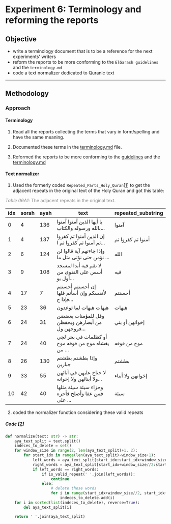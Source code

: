 # Experiment 6: Terminology and reforming the reports 


## Objective
- write a terminology document that is to be a reference for the next experiments' writers
- reform the reports to be more conforming to the `ElGarash guidelines` and the `terminology.md`
- code a text normalizer dedicated to Quranic text

---

## Methodology

### Approach
#### Terminology
1. Read all the reports collecting the terms that vary in form/spelling and have the same meaning.

2. Documented these terms in the [terminology.md](../terminology.md) file.

3. Reformed the reports to be more conforming to the [guidelines](https://github.com/ElGarash/guidelines) and the [terminology.md](../terminology.md)


#### Text normalizer
1. Used the formerly coded `Repeated_Parts_Holy_Quran`[[1]] to get the adjacent repeats in the original text of the Holy Quran and got this table:

<span style="color: #888888;">_Table 06A1_: The adjacent repeats in the original text.</span>


| idx | sorah | ayah | text  | repeated_substring |
|-----|-------|------| ----- | ------------------ |
| 0   |  4    | 136  |   يا أيها الذين آمنوا آمنوا بالله ورسوله والكتاب...  | آمنوا                   |
| 1   |  4    | 137  |   إن الذين آمنوا ثم كفروا ثم آمنوا ثم كفروا ثم ا...  | آمنوا ثم كفروا ثم       |
| 2   |  6    | 124  |   وإذا جاءتهم آية قالوا لن نؤمن حتى نؤتى مثل ما ...  | الله   |
| 3   |  9    | 108  |   لا تقم فيه أبدا لمسجد أسس على التقوى من أول يو... |  فيه   |
| 4   |  17   | 7    | إن أحسنتم أحسنتم لأنفسكم وإن أسأتم فلها فإذا ج... |  أحسنتم   |
| 5   |  23   | 36   |   هيهات هيهات لما توعدون  | هيهات   |
| 6   |  24   | 31   |   وقل للمؤمنات يغضضن من أبصارهن ويحفظن فروجهن ول...  | إخوانهن أو بني  |
| 7   |  24   | 40   |   أو كظلمات في بحر لجي يغشاه موج من فوقه موج من ...  | موج من فوقه   |
| 8   |  26   | 130  |    وإذا بطشتم بطشتم جبارين  | بطشتم   |
| 9   |  33   | 55   |   لا جناح عليهن في آبائهن ولا أبنائهن ولا إخوانه...  | إخوانهن ولا أبناء   |
| 10  |  42   | 40   |    وجزاء سيئة سيئة مثلها فمن عفا وأصلح فأجره على ...  | سيئة   |


2. coded the normalizer function considering these valid repeats 

##### Code [[2]]
```python
def normalize(text: str) -> str:
    aya_text_split = text.split()
    indeces_to_delete = set()
    for window_size in range(2, len(aya_text_split)+1, 2):
        for start_idx in range(len(aya_text_split)-window_size+1):
            left_words = aya_text_split[start_idx:start_idx+window_size//2]
            right_words = aya_text_split[start_idx+window_size//2:start_idx+window_size]
            if left_words == right_words:
                if is_valid_repeat(' '.join(left_words)):
                    continue
                else:
                    # delete these words
                    for i in range(start_idx+window_size//2, start_idx+window_size):
                        indeces_to_delete.add(i)
    for i in sorted(list(indeces_to_delete), reverse=True):
        del aya_text_split[i]

    return ' '.join(aya_text_split)
```


[1]: https://www.kaggle.com/code/abdo3id/repeated-parts-holy-quran
[2]: https://www.kaggle.com/code/abdo3id/text-normalizer